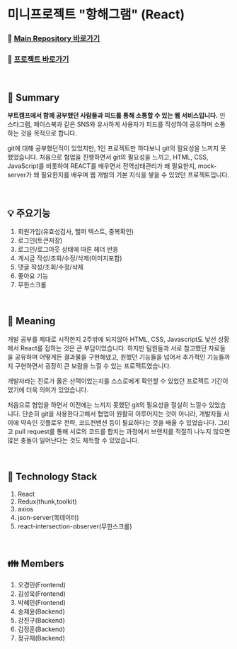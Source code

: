 # 미니프로젝트 "항해그램" (React)

### :link: [Main Repository 바로가기](https://github.com/ogaeng1/mini-FE "깃허브")
### :link: [프로젝트 바로가기](https://miniproject-plum.vercel.app/ "프로젝트")


<br/>

## :pushpin: Summary
__부트캠프에서 함께 공부했던 사람들과 피드를 통해 소통할 수 있는 웹 서비스입니다.__ 인스타그램, 페이스북과 같은 SNS와 유사하게 사용자가 피드를 작성하여 공유하며 소통하는 것을 목적으로 합니다.

git에 대해 공부했던적이 있었지만, 1인 프로젝트만 하다보니 git의 필요성을 느끼지 못했었습니다. 처음으로 협업을 진행하면서 git의 필요성을 느끼고, HTML, CSS, JavaScript를 비롯하여 REACT를 배우면서 전역상태관리가 왜 필요한지, mock-server가 왜 필요한지를 배우며 웹 개발의 기본 지식을 쌓을 수 있었던 프로젝트입니다.

<br/>

## :bulb: 주요기능
1. 회원가입(유효성검사, 헬퍼 텍스트, 중복확인)
2. 로그인(토큰저장)
3. 로그인/로그아웃 상태에 따른 헤더 반응
4. 게시글 작성/조회/수정/삭제(이미지포함)
5. 댓글 작성/조회/수정/삭제
6. 좋아요 기능
7. 무한스크롤
<br/>


## :mag_right: Meaning
개발 공부를 제대로 시작한지 2주밖에 되지않아 HTML, CSS, Javascript도 낯선 상황에서 React를 접하는 것은 큰 부담이었습니다. 하지만 팀원들과 서로 참고했던 자료들을 공유하며 어떻게든 결과물을 구현해냈고, 원했던 기능들을 넘어서 추가적인 기능들까지 구현하면서 굉장히 큰 보람을 느낄 수 있는 프로젝트였습니다. 

개발자라는 진로가 옳은 선택이었는지를 스스로에게 확인할 수 있었던 프로젝트 기간이었기에 더욱 의미가 있었습니다. 

처음으로 협업을 하면서 이전에는 느끼지 못했던 git의 필요성을 절실히 느낄수 있었습니다. 단순히 git을 사용한다고해서 협업이 원활히 이루어지는 것이 아니라, 개발자들 사이에 약속인 깃플로우 전략, 코드컨밴션 등이 필요하다는 것을 배울 수 있었습니다. 그리고 pull request를 통해 서로의 코드를 합치는 과정에서 브랜치를 적절히 나누지 않으면 많은 충돌이 일어난다는 것도 체득할 수 있었습니다.

<br/>

## :hammer: Technology Stack
1. React
2. Redux(thunk,toolkit)
3. axios
4. json-server(목데이터)
5. react-intersection-observer(무한스크롤)

<br/>

## :family: Members
1. 오경민(Frontend)
2. 김성욱(Frontend)
3. 박혜민(Frontend)
1. 송제윤(Backend)
2. 강진구(Backend)
3. 김정훈(Backend)
4. 정규재(Backend)
